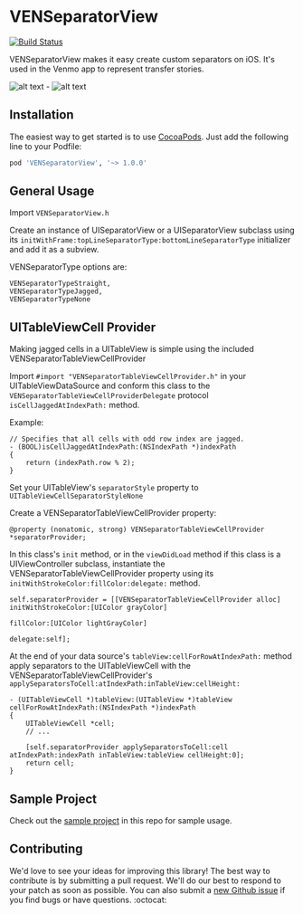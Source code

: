 VENSeparatorView
=============
[![Build Status](https://travis-ci.org/venmo/VENSeparatorView.svg?branch=master)](https://travis-ci.org/venmo/VENSeparatorView)


VENSeparatorView makes it easy create custom separators on iOS. It's used in the Venmo app to represent transfer stories.

![alt text](http://i.imgur.com/50EQ4S3.jpg "SeparatorView UITableViewCell Demo") -
![alt text](http://i.imgur.com/bdSTrWd.jpg "SeparatorView UIView Demo")

Installation
------------
The easiest way to get started is to use [CocoaPods](http://cocoapods.org/). Just add the following line to your Podfile:

```ruby
pod 'VENSeparatorView', '~> 1.0.0'
```

General Usage
-------------

Import ```VENSeparatorView.h```

Create an instance of UISeparatorView or a UISeparatorView subclass using its ```initWithFrame:topLineSeparatorType:bottomLineSeparatorType``` initializer and add it as a subview.

VENSeparatorType options are:
```
VENSeparatorTypeStraight,
VENSeparatorTypeJagged,
VENSeparatorTypeNone
```

UITableViewCell Provider
-----------------------

Making jagged cells in a UITableView is simple using the included VENSeparatorTableViewCellProvider

Import ```#import "VENSeparatorTableViewCellProvider.h"``` in your UITableViewDataSource and conform this class to the ```VENSeparatorTableViewCellProviderDelegate``` protocol ```isCellJaggedAtIndexPath:``` method. 

Example:

```obj-c
// Specifies that all cells with odd row index are jagged.
- (BOOL)isCellJaggedAtIndexPath:(NSIndexPath *)indexPath
{
	return (indexPath.row % 2);
}
```

Set your UITableView's ```separatorStyle``` property to ```UITableViewCellSeparatorStyleNone```

Create a VENSeparatorTableViewCellProvider property:

```obj-c
@property (nonatomic, strong) VENSeparatorTableViewCellProvider *separatorProvider;
```

In this class's ```init``` method, or in the ```viewDidLoad``` method if this class is a UIViewController subclass, instantiate the VENSeparatorTableViewCellProvider property using its ```initWithStrokeColor:fillColor:delegate:``` method.

```obj-c
self.separatorProvider = [[VENSeparatorTableViewCellProvider alloc] initWithStrokeColor:[UIColor grayColor]
                                                                              fillColor:[UIColor lightGrayColor]
                                                                               delegate:self];
```

At the end of your data source's ```tableView:cellForRowAtIndexPath:``` method apply separators to the UITableViewCell with the VENSeparatorTableViewCellProvider's ```applySeparatorsToCell:atIndexPath:inTableView:cellHeight:``` 

```obj-c
- (UITableViewCell *)tableView:(UITableView *)tableView cellForRowAtIndexPath:(NSIndexPath *)indexPath
{
    UITableViewCell *cell;
    // ...

    [self.separatorProvider applySeparatorsToCell:cell atIndexPath:indexPath inTableView:tableView cellHeight:0];
    return cell;
}
```

Sample Project
--------------
Check out the [sample project](https://github.com/venmo/VENSeparatorView/tree/master/SampleApp) in this repo for sample usage.

Contributing
------------

We'd love to see your ideas for improving this library! The best way to contribute is by submitting a pull request. We'll do our best to respond to your patch as soon as possible. You can also submit a [new Github issue](https://github.com/venmo/VENSeparatorView/issues/new) if you find bugs or have questions. :octocat:

